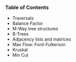 ### Table of Contents

- Traversals
- Balance Factor
- M-Way tree structures
- B-Trees
- Adjacency lists and matrices
- Max Flow: Ford-Fulkerson
- Kruskal
- Min Cut

